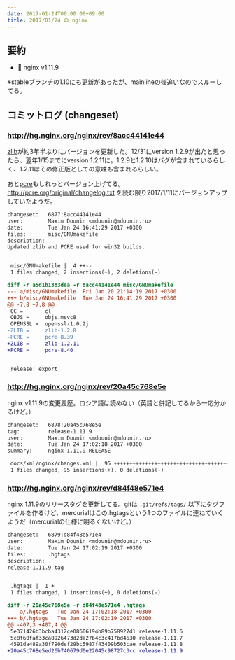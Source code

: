 ```yaml
---
date: 2017-01-24T00:00:00+09:00
title: 2017/01/24 の nginx
---
```


要約
---

- 🎉 nginx v1.11.9

※stableブランチの1.10にも更新があったが、mainlineの後追いなのでスルーしてる。

コミットログ (changeset)
---

### http://hg.nginx.org/nginx/rev/8acc44141e44

[zlib](http://zlib.net/)が約3年半ぶりにバージョンを更新した。12/31にversion 1.2.9が出たと思ったら、翌年1/15までにversion 1.2.11に。1.2.9と1.2.10はバグが含まれているらしく、1.2.11はその修正版としての意味も含まれるらしい。

あと[pcre](http://pcre.org/)もしれっとバージョン上げてる。http://pcre.org/original/changelog.txt を読む限り2017/1/11にバージョンアップしていたようだ。

```diff
changeset:   6877:8acc44141e44
user:        Maxim Dounin <mdounin@mdounin.ru>
date:        Tue Jan 24 16:41:29 2017 +0300
files:       misc/GNUmakefile
description:
Updated zlib and PCRE used for win32 builds.


 misc/GNUmakefile |  4 ++--
 1 files changed, 2 insertions(+), 2 deletions(-)

diff -r a5d1b1383dea -r 8acc44141e44 misc/GNUmakefile
--- a/misc/GNUmakefile	Fri Jan 20 21:14:19 2017 +0300
+++ b/misc/GNUmakefile	Tue Jan 24 16:41:29 2017 +0300
@@ -7,8 +7,8 @@
 CC =		cl
 OBJS =		objs.msvc8
 OPENSSL =	openssl-1.0.2j
-ZLIB =		zlib-1.2.8
-PCRE =		pcre-8.39
+ZLIB =		zlib-1.2.11
+PCRE =		pcre-8.40


 release: export
```

### http://hg.nginx.org/nginx/rev/20a45c768e5e

nginx v1.11.9の変更履歴。ロシア語は読めない（英語と併記してるから一応分かるけど。）

```diff
changeset:   6878:20a45c768e5e
tag:         release-1.11.9
user:        Maxim Dounin <mdounin@mdounin.ru>
date:        Tue Jan 24 17:02:18 2017 +0300
summary:     nginx-1.11.9-RELEASE

 docs/xml/nginx/changes.xml |  95 +++++++++++++++++++++++++++++++++++++++++++++++++++++++++++++++++++++++++++++++++++++++++++++++
 1 files changed, 95 insertions(+), 0 deletions(-)
```

### http://hg.nginx.org/nginx/rev/d84f48e571e4

nginx 1.11.9のリリースタグを更新してる。gitは `.git/refs/tags/` 以下にタグファイルを作るけど、mercurialはこの.hgtagsという1つのファイルに連ねていくようだ（mercurialの仕様に明るくないけど。）

```diff
changeset:   6879:d84f48e571e4
user:        Maxim Dounin <mdounin@mdounin.ru>
date:        Tue Jan 24 17:02:19 2017 +0300
files:       .hgtags
description:
release-1.11.9 tag


 .hgtags |  1 +
 1 files changed, 1 insertions(+), 0 deletions(-)

diff -r 20a45c768e5e -r d84f48e571e4 .hgtags
--- a/.hgtags	Tue Jan 24 17:02:18 2017 +0300
+++ b/.hgtags	Tue Jan 24 17:02:19 2017 +0300
@@ -407,3 +407,4 @@
 5e371426b3bcba4312ce08606194b89b758927d1 release-1.11.6
 5c8f60faf33ca8926473d2da27b4c3c417bd4630 release-1.11.7
 4591da489a30f790def29bc5987f43409b503cae release-1.11.8
+20a45c768e5ed26b740679d0e22045c98727c3cc release-1.11.9
```

